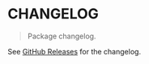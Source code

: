 # CHANGELOG

> Package changelog.

See [GitHub Releases](https://github.com/stdlib-js/stats-base-dists-logistic-quantile/releases) for the changelog.